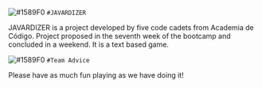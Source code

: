 ![#1589F0](https://via.placeholder.com/15/1589F0/000000?text=+) `#JAVARDIZER` 

JAVARDIZER is a project developed by five code cadets from Academia de Código. 
Project proposed in the seventh week of the bootcamp and concluded in a weekend.
It is a text based game.

![#1589F0](https://via.placeholder.com/15/1589F0/000000?text=+) `#Team Advice `

Please have as much fun playing as we have doing it!
